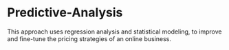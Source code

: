 # Predictive-Analysis
This approach uses regression analysis and statistical modeling, to improve and fine-tune the pricing strategies of an online business. 
